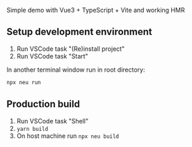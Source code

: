 <!-- # vue-neutralino -->

Simple demo with Vue3 + TypeScript + Vite and working HMR

## Setup development environment

1. Run VSCode task "(Re)install project"
1. Run VSCode task "Start"

In another terminal window run in root directory:

```bash
npx neu run
```

## Production build

1. Run VSCode task "Shell"
1. ```yarn build```
1. On host machine run ```npx neu build```
